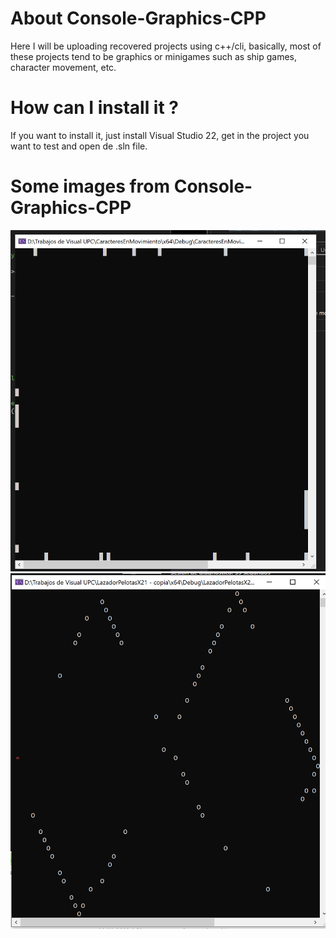 # About Console-Graphics-CPP

Here I will be uploading recovered projects using c++/cli, basically, most of these projects tend to be graphics or minigames such as ship games, character movement, etc.

# How can I install it ?

If you want to install it, just install Visual Studio 22, get in the project you want to test and
open de .sln file.

# Some images from Console-Graphics-CPP
![img1](https://github.com/ih8sun/Console-Graphics-CPP/blob/eb9954b50d311c50767ead98fa6f4f3d5ea0f28e/img/Principal1.png)
![img2](https://github.com/ih8sun/Console-Graphics-CPP/blob/eb9954b50d311c50767ead98fa6f4f3d5ea0f28e/img/Principal2.png)
